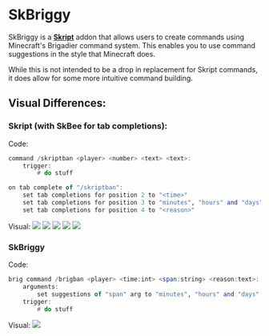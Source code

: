 # SkBriggy

SkBriggy is a [**Skript**](https://github.com/SkriptLang/Skript) addon that allows users to create commands using Minecraft's Brigadier command system.
This enables you to use command suggestions in the style that Minecraft does.

While this is not intended to be a drop in replacement for Skript commands, it does allow for some more intuitive command building.

## Visual Differences:
### Skript (with SkBee for tab completions):
Code:
```hs
command /skriptban <player> <number> <text> <text>:
	trigger:
		# do stuff

on tab complete of "/skriptban":
	set tab completions for position 2 to "<time>"
	set tab completions for position 3 to "minutes", "hours" and "days"
	set tab completions for position 4 to "<reason>"
```
Visual:
![](https://i.imgur.com/aTw6P3g.png)
![](https://i.imgur.com/dgbjI4t.png)
![](https://i.imgur.com/MB1cItQ.png)
![](https://i.imgur.com/ZzHyLT9.png)
![](https://i.imgur.com/hJRGLXc.png)

### SkBriggy
Code:
```hs
brig command /brigban <player> <time:int> <span:string> <reason:text>:
	arguments:
		set suggestions of "span" arg to "minutes", "hours" and "days"
	trigger:
		# do stuff
```
Visual:
![](https://i.imgur.com/XgmywMq.png)
[](https://i.imgur.com/56Ty53s.png)
[](https://i.imgur.com/UciQAGM.png)
[](https://i.imgur.com/SGkzV76.png)
[](https://i.imgur.com/GptXjKE.png)

